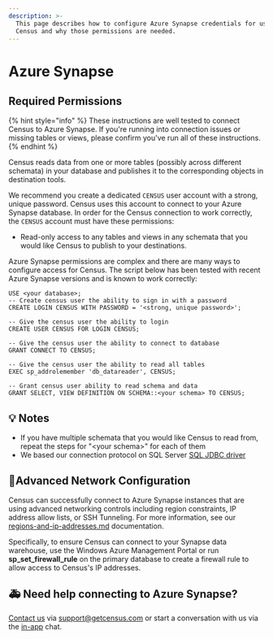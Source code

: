 ```yaml
---
description: >-
  This page describes how to configure Azure Synapse credentials for use by
  Census and why those permissions are needed.
---
```


# Azure Synapse

## Required Permissions

{% hint style="info" %}
These instructions are well tested to connect Census to Azure Synapse. If you're running into connection issues or missing tables or views, please confirm you've run all of these instructions.
{% endhint %}

Census reads data from one or more tables (possibly across different schemata) in your database and publishes it to the corresponding objects in destination tools.

We recommend you create a dedicated `CENSUS` user account with a strong, unique password. Census uses this account to connect to your Azure Synapse database. In order for the Census connection to work correctly, the `CENSUS` account must have these permissions:

* Read-only access to any tables and views in any schemata that you would like Census to publish to your destinations.

Azure Synapse permissions are complex and there are many ways to configure access for Census. The script below has been tested with recent Azure Synapse versions and is known to work correctly:

```
USE <your database>;
-- Create census user the ability to sign in with a password
CREATE LOGIN CENSUS WITH PASSWORD = '<strong, unique password>';

-- Give the census user the ability to login
CREATE USER CENSUS FOR LOGIN CENSUS;

-- Give the census user the ability to connect to database
GRANT CONNECT TO CENSUS;

-- Give the census user the ability to read all tables
EXEC sp_addrolemember 'db_datareader', CENSUS;

-- Grant census user ability to read schema and data
GRANT SELECT, VIEW DEFINITION ON SCHEMA::<your schema> TO CENSUS;
```

## 💡 Notes

* If you have multiple schemata that you would like Census to read from, repeat the steps for "\<your schema>" for each of them
* We based our connection protocol on SQL Server [SQL JDBC driver](https://docs.microsoft.com/en-us/sql/connect/jdbc/microsoft-jdbc-driver-for-sql-server?view=sql-server-ver15)

## 🚦Advanced Network Configuration

Census can successfully connect to Azure Synapse instances that are using advanced networking controls including region constraints, IP address allow lists, or SSH Tunneling. For more information, see our [regions-and-ip-addresses.md](../misc/security-and-privacy/regions-and-ip-addresses.md "mention") documentation.

Specifically, to ensure Census can connect to your Synapse data warehouse, use the Windows Azure Management Portal or run **sp\_set\_firewall\_rule** on the primary database to create a firewall rule to allow access to Census's IP addresses.

## 🚑 Need help connecting to Azure Synapse?

[Contact us](mailto:support@getcensus.com) via support@getcensus.com or start a conversation with us via the [in-app](https://app.getcensus.com) chat.
